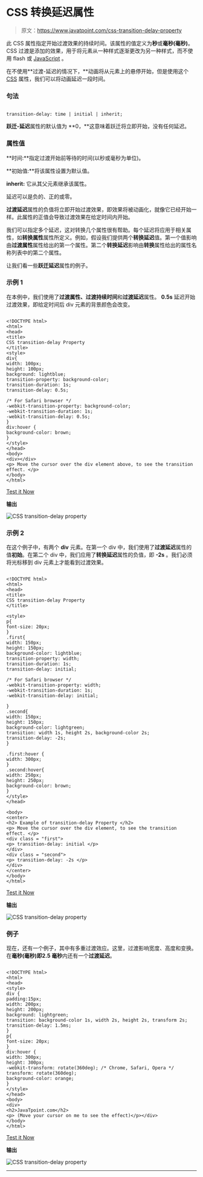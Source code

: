 # CSS 转换延迟属性

> 原文：<https://www.javatpoint.com/css-transition-delay-property>

此 CSS 属性指定开始过渡效果的持续时间。该属性的值定义为**秒**或**毫秒(毫秒)**。CSS 过渡是添加的效果，用于将元素从一种样式逐渐更改为另一种样式，而不使用 flash 或 [JavaScript](https://www.javatpoint.com/javascript-tutorial) 。

在不使用**过渡-延迟的情况下，**动画将从元素上的悬停开始，但是使用这个 [CSS](https://www.javatpoint.com/css-tutorial) 属性，我们可以将动画延迟一段时间。

### 句法

```

transition-delay: time | initial | inherit;

```

**跃迁-延迟**属性的默认值为 **0，**这意味着跃迁将立即开始，没有任何延迟。

### 属性值

**时间:**指定过渡开始前等待的时间(以秒或毫秒为单位)。

**初始值:**将该属性设置为默认值。

**inherit:** 它从其父元素继承该属性。

延迟可以是负的、正的或零。

**过渡延迟**属性的负值将立即开始过渡效果，即效果将被动画化，就像它已经开始一样。此属性的正值会导致过渡效果在给定时间内开始。

我们可以指定多个延迟，这对转换几个属性很有帮助。每个延迟将应用于相关属性，如**转换属性**属性所定义。例如，假设我们提供两个**转换延迟**值。第一个值影响由**过渡属性**属性给出的第一个属性。第二个**转换延迟**影响由**转换**属性给出的属性名称列表中的第二个属性。

让我们看一些**跃迁延迟**属性的例子。

### 示例 1

在本例中，我们使用了**过渡属性、过渡持续时间**和**过渡延迟**属性。 **0.5s** 延迟开始过渡效果，即给定时间后 div 元素的背景颜色会改变。

```

<!DOCTYPE html>
<html>
<head>
<title>
CSS transition-delay Property
</title>
<style>
div{
width: 100px;
height: 100px;
background: lightblue;
transition-property: background-color;
transition-duration: 1s;
transition-delay: 0.5s;              

/* For Safari browser */
-webkit-transition-property: background-color;
-webkit-transition-duration: 1s;
-webkit-transition-delay: 0.5s;
}
div:hover {
background-color: brown;
}
</style>
</head>
<body>
<div></div>
<p> Move the cursor over the div element above, to see the transition effect. </p>
</body>
</html>

```

[Test it Now](https://www.javatpoint.com/oprweb/test.jsp?filename=css-transition-delay-property1)

**输出**

![CSS transition-delay property](img/674cbb4c9fec555746f2dfddcc05bc1e.png)

### 示例 2

在这个例子中，有两个 **div** 元素。在第一个 div 中，我们使用了**过渡延迟**属性的值**初始**。在第二个 div 中，我们应用了**转换延迟**属性的负值，即 **-2s** 。我们必须将光标移到 div 元素上才能看到过渡效果。

```

<!DOCTYPE html>
<html>
<head>
<title>
CSS transition-delay Property
</title>

<style>
p{
font-size: 20px;
}
.first{
width: 150px;
height: 150px;
background-color: lightblue;
transition-property: width;
transition-duration: 1s;
transition-delay: initial;

/* For Safari browser */
-webkit-transition-property: width;
-webkit-transition-duration: 1s;
-webkit-transition-delay: initial;

}
.second{
width: 150px;
height: 150px;
background-color: lightgreen;
transition: width 1s, height 2s, background-color 2s;
transition-delay: -2s;
}

.first:hover {
width: 300px;
}
.second:hover{
width: 250px;
height: 250px;
background-color: brown;
}
</style>
</head>

<body>
<center>
<h2> Example of transition-delay Property </h2>
<p> Move the cursor over the div element, to see the transition effect. </p>
<div class = "first">
<p> transition-delay: initial </p>
</div>
<div class = "second">
<p> transition-delay: -2s </p>
</div>
</center>
</body>
</html>

```

[Test it Now](https://www.javatpoint.com/oprweb/test.jsp?filename=css-transition-delay-property2)

**输出**

![CSS transition-delay property](img/3d7b3a30dc5041ac13d43a3c3cdd7ede.png)

### 例子

现在，还有一个例子，其中有多重过渡效应。这里，过渡影响宽度、高度和变换。在**毫秒(毫秒)**即**2.5 毫秒**内还有一个**过渡延迟**。

```

<!DOCTYPE html>
<html>
<head>
<style>
div {
padding:15px;
width: 200px;
height: 200px;
background: lightgreen;
transition: background-color 1s, width 2s, height 2s, transform 2s;
transition-delay: 1.5ms;
}
p{
font-size: 20px;
}
div:hover {
width: 300px;
height: 300px;
-webkit-transform: rotate(360deg); /* Chrome, Safari, Opera */
transform: rotate(360deg);
background-color: orange;
}
</style>
</head>
<body>
<div>
<h2>JavaTpoint.com</h2>
<p> (Move your cursor on me to see the effect)</p></div>
</body>
</html>

```

[Test it Now](https://www.javatpoint.com/oprweb/test.jsp?filename=css-transition-delay-property3)

**输出**

![CSS transition-delay property](img/f70dc88ba12d869a8e9280313721c60e.png)

* * *